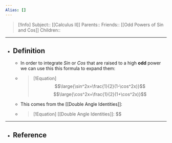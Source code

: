 ```yaml
---
Alias: []
---
```

> [!Info]
> Subject:: [[Calculus II]]
> Parents:: 
> Friends:: [[Odd Powers of Sin and Cos]]
> Children:: 
---
- ## Definition
	- In order to integrate $Sin$ or $Cos$ that are raised to a high **odd** power we can use this this formula to expand them:
	- > [!Equation]
	  > $$\large{\sin^2x=\frac{1}{2}(1-\cos^2x)}$$
	  > $$\large{\cos^2x=\frac{1}{2}(1+\cos^2x)}$$
	- This comes from the [[Double Angle Identities]]:
	- > [!Equation]
	  > [[Double Angle Identities]]:
	  > $$
---
- ## Reference